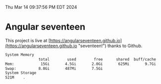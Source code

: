 Thu Mar 14 09:37:56 PM EDT 2024

# Angular seventeen


This project is live at [https://angularseventeen.github.io](https://angularseventeen.github.io "seventeen!") thanks to Github.

```bash
System Memory
               total        used        free      shared  buff/cache   available
Mem:            15Gi       4.5Gi       2.0Gi       625Mi       9.7Gi        10Gi
Swap:          8.0Gi       487Mi       7.5Gi
System Storage
521M	.
```
```bash
